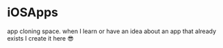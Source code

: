 # iOSApps
app cloning space. when I learn or have an idea about an app that already exists I create it here 😎
